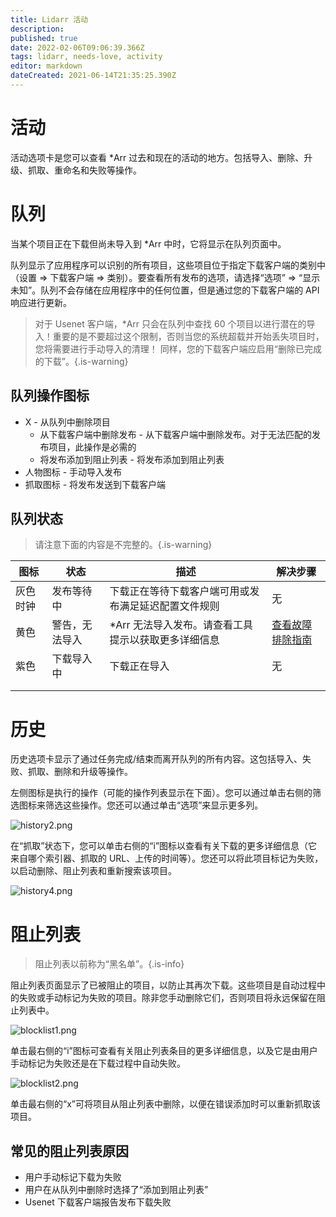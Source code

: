```yaml
---
title: Lidarr 活动
description: 
published: true
date: 2022-02-06T09:06:39.366Z
tags: lidarr, needs-love, activity
editor: markdown
dateCreated: 2021-06-14T21:35:25.390Z
---
```


# 活动

活动选项卡是您可以查看 \*Arr 过去和现在的活动的地方。包括导入、删除、升级、抓取、重命名和失败等操作。

# 队列

当某个项目正在下载但尚未导入到 \*Arr 中时，它将显示在队列页面中。

队列显示了应用程序可以识别的所有项目，这些项目位于指定下载客户端的类别中（设置 => 下载客户端 => 类别）。要查看所有发布的选项，请选择“选项” => “显示未知”。队列不会存储在应用程序中的任何位置，但是通过您的下载客户端的 API 响应进行更新。

> 对于 Usenet 客户端，\*Arr 只会在队列中查找 60 个项目以进行潜在的导入！重要的是不要超过这个限制，否则当您的系统超载并开始丢失项目时，您将需要进行手动导入的清理！
> 同样，您的下载客户端应启用“删除已完成的下载”。{.is-warning}

## 队列操作图标

- X - 从队列中删除项目
  - 从下载客户端中删除发布 - 从下载客户端中删除发布。对于无法匹配的发布项目，此操作是必需的
  - 将发布添加到阻止列表 - 将发布添加到阻止列表
- 人物图标 - 手动导入发布
- 抓取图标 - 将发布发送到下载客户端

## 队列状态

> 请注意下面的内容是不完整的。{.is-warning}

| 图标         | 状态                       | 描述                                                         | 解决步骤                                                 |
| ------------ | -------------------------- | ------------------------------------------------------------ | -------------------------------------------------------- |
| 灰色时钟     | 发布等待中                 | 下载正在等待下载客户端可用或发布满足延迟配置文件规则           | 无                                                       |
| 黄色         | 警告，无法导入             | \*Arr 无法导入发布。请查看工具提示以获取更多详细信息           | [查看故障排除指南](/lidarr/troubleshooting)               |
| 紫色         | 下载导入中                 | 下载正在导入                                                 | 无                                                       |
|              |                            |                                                              |                                                          |
|              |                            |                                                              |                                                          |

# 历史

历史选项卡显示了通过任务完成/结束而离开队列的所有内容。这包括导入、失败、抓取、删除和升级等操作。

左侧图标是执行的操作（可能的操作列表显示在下面）。您可以通过单击右侧的筛选图标来筛选这些操作。您还可以通过单击“选项”来显示更多列。

![history2.png](/assets/lidarr/history2.png)

在“抓取”状态下，您可以单击右侧的“i”图标以查看有关下载的更多详细信息（它来自哪个索引器、抓取的 URL、上传的时间等）。您还可以将此项目标记为失败，以启动删除、阻止列表和重新搜索该项目。

![history4.png](/assets/lidarr/history4.png)

# 阻止列表

> 阻止列表以前称为“黑名单”。{.is-info}

阻止列表页面显示了已被阻止的项目，以防止其再次下载。这些项目是自动过程中的失败或手动标记为失败的项目。除非您手动删除它们，否则项目将永远保留在阻止列表中。

![blocklist1.png](/assets/lidarr/blocklist1.png)

单击最右侧的“i”图标可查看有关阻止列表条目的更多详细信息，以及它是由用户手动标记为失败还是在下载过程中自动失败。

![blocklist2.png](/assets/lidarr/blocklist2.png)

单击最右侧的“x”可将项目从阻止列表中删除，以便在错误添加时可以重新抓取该项目。

## 常见的阻止列表原因

- 用户手动标记下载为失败
- 用户在从队列中删除时选择了“添加到阻止列表”
- Usenet 下载客户端报告发布下载失败